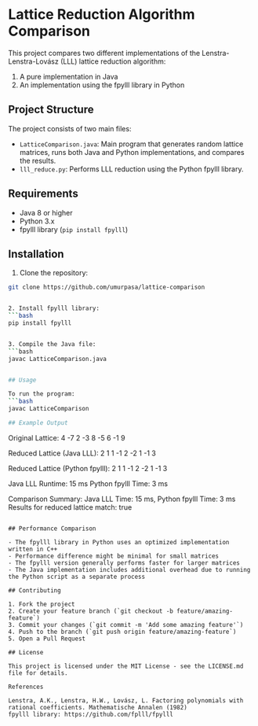 # Lattice Reduction Algorithm Comparison

This project compares two different implementations of the Lenstra-Lenstra-Lovász (LLL) lattice reduction algorithm:
1. A pure implementation in Java
2. An implementation using the fpylll library in Python

## Project Structure

The project consists of two main files:
- `LatticeComparison.java`: Main program that generates random lattice matrices, runs both Java and Python implementations, and compares the results.
- `lll_reduce.py`: Performs LLL reduction using the Python fpylll library.

## Requirements

- Java 8 or higher
- Python 3.x
- fpylll library (`pip install fpylll`)

## Installation

1. Clone the repository:
```bash
git clone https://github.com/umurpasa/lattice-comparison


2. Install fpylll library:
```bash
pip install fpylll


3. Compile the Java file:
```bash
javac LatticeComparison.java


## Usage

To run the program:
```bash
javac LatticeComparison

## Example Output
```
Original Lattice:
4 -7 2
-3 8 -5
6 -1 9

Reduced Lattice (Java LLL):
2 1 1
-1 2 -2
1 -1 3

Reduced Lattice (Python fpylll):
2 1 1
-1 2 -2
1 -1 3

Java LLL Runtime: 15 ms
Python fpylll Time: 3 ms

Comparison Summary:
Java LLL Time: 15 ms, Python fpylll Time: 3 ms
Results for reduced lattice match: true
```

## Performance Comparison

- The fpylll library in Python uses an optimized implementation written in C++
- Performance difference might be minimal for small matrices
- The fpylll version generally performs faster for larger matrices
- The Java implementation includes additional overhead due to running the Python script as a separate process

## Contributing

1. Fork the project
2. Create your feature branch (`git checkout -b feature/amazing-feature`)
3. Commit your changes (`git commit -m 'Add some amazing feature'`)
4. Push to the branch (`git push origin feature/amazing-feature`)
5. Open a Pull Request

## License

This project is licensed under the MIT License - see the LICENSE.md file for details.

References

Lenstra, A.K., Lenstra, H.W., Lovász, L. Factoring polynomials with rational coefficients. Mathematische Annalen (1982)
fpylll library: https://github.com/fplll/fpylll
